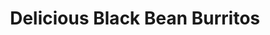 ---
title: Delicious Black Bean Burritos
source: Allrecipes.com
source_url: http://allrecipes.com/recipe/delicious-black-bean-burritos/detail.aspx
yield: 2 large burritos
active_time: 10 Min
total_time: 25 Min
tags: 
  - mexican
  - veg
image: /uploads/blackBeanBurritos.jpg
ingredients: |-
  * 2 (10 inch) flour tortillas 
  * 2 tablespoons vegetable oil 
  * 1 small onion, chopped 
  * 1/2 red bell pepper, chopped 
  * 1 teaspoon minced garlic 
  * 1 (15 ounce) can black beans, rinsed and drained 
  * 1 teaspoon minced jalapeno peppers 
  * 3 ounces cream cheese 
  * 1/2 teaspoon salt 
  * 2 tablespoons chopped fresh cilantro 
instructions: |-
  1. Wrap tortillas in foil and place in oven heated to 350 degrees F (175 degrees C). Bake for 15 minutes or until heated through. 
  2. Heat oil in a 10-inch skillet over medium heat. Place onion, bell pepper, garlic and jalapenos in skillet, cook for 2 minutes stirring occasionally. Pour beans into skillet, cook 3 minutes stirring. 
  3. Cut cream cheese into cubes and add to skillet with salt. Cook for 2 minutes stirring occasionally. Stir cilantro into mixture. 
  4. Spoon mixture evenly down center of warmed tortilla and roll tortillas up. Serve immediately. 
---